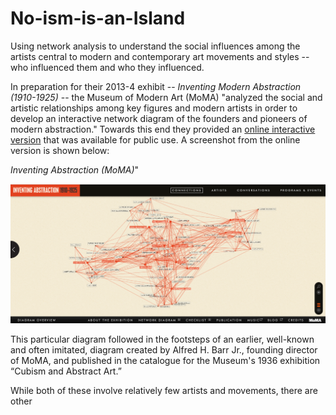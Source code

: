# No-ism-is-an-Island
Using network analysis to understand the social influences among the artists central to modern and contemporary art movements and styles -- who influenced them and who they influenced.

In preparation for their 2013-4 exhibit -- <i>Inventing Modern Abstraction (1910-1925)</i> -- the Museum of Modern Art (MoMA) "analyzed the social and artistic relationships among key figures and modern artists in order to develop an interactive network diagram of the founders and pioneers of modern abstraction." Towards this end they provided an <a href="https://www.moma.org/interactives/exhibitions/2012/inventingabstraction/?page=connections">online interactive version</a> that was available for public use. A screenshot from the online version is shown below:

*Inventing Abstraction (MoMA)*"

![alt text](MoMA_Inventing_Abstraction.png "Inventing Abstraction")

This particular diagram followed in the footsteps of an earlier, well-known and often imitated, diagram created by Alfred H. Barr Jr., founding director of MoMA, and published in the catalogue for the Museum's 1936 exhibition “Cubism and Abstract Art.”

While both of these involve relatively few artists and movements, there are other 
